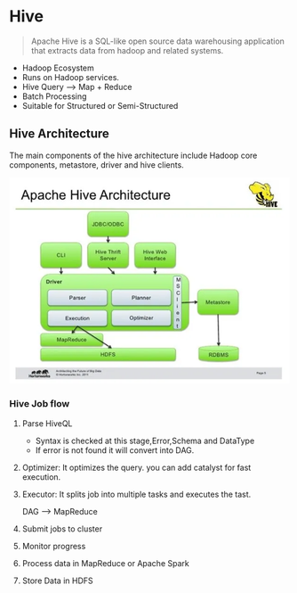 # Hive

> Apache Hive is a SQL-like open source data warehousing application that extracts data from hadoop and related systems.

- Hadoop Ecosystem
- Runs on Hadoop services.
- Hive Query --> Map + Reduce
- Batch Processing
- Suitable for Structured or Semi-Structured

## Hive Architecture

The main components of the hive architecture include Hadoop core components, metastore, driver and hive clients.

![alt text](<img/hive arch.PNG>)

### Hive Job flow
1. Parse HiveQL 
    * Syntax is checked at this stage,Error,Schema and DataType
    * If error is not found it will convert into DAG.

2. Optimizer: It optimizes the query. you can add catalyst for fast execution.

3. Executor: It splits job into multiple tasks and executes the tast. 

    DAG --> MapReduce

4. Submit jobs to cluster
5. Monitor progress
6. Process data in MapReduce or Apache Spark
7. Store Data in HDFS

